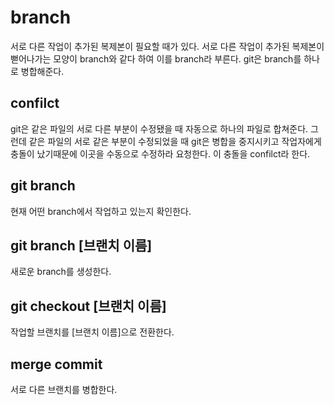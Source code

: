 # branch

서로 다른 작업이 추가된 복제본이 필요할 때가 있다. 서로 다른 작업이 추가된 복제본이 뻗어나가는 모양이 branch와 같다 하여 이를 branch라 부른다. git은 branch를 하나로 병합해준다.



## confilct

git은 같은 파일의 서로 다른 부분이 수정됐을 때 자동으로 하나의 파일로 합쳐준다. 그런데 같은 파일의 서로 같은 부분이 수정되었을 때 git은 병합을 중지시키고 작업자에게 충돌이 났기때문에 이곳을 수동으로 수정하라 요청한다. 이 충돌을 confilct라 한다.



## git branch

현재 어떤 branch에서 작업하고 있는지 확인한다.



## git branch [브랜치 이름]

새로운 branch를 생성한다.



## git checkout [브랜치 이름]

작업할 브랜치를 [브랜치 이름]으로 전환한다.



## merge commit

서로 다른 브랜치를 병합한다.





